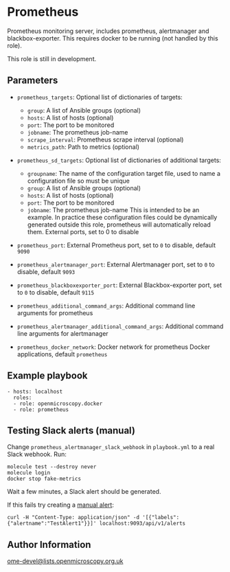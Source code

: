Prometheus
==========

Prometheus monitoring server, includes prometheus, alertmanager and blackbox-exporter.
This requires docker to be running (not handled by this role).

This role is still in development.


Parameters
----------

- `prometheus_targets`: Optional list of dictionaries of targets:
  - `group`: A list of Ansible groups (optional)
  - `hosts`: A list of hosts (optional)
  - `port`: The port to be monitored
  - `jobname`: The prometheus job-name
  - `scrape_interval`: Prometheus scrape interval (optional)
  - `metrics_path`: Path to metrics (optional)
- `prometheus_sd_targets`: Optional list of dictionaries of additional targets:
  - `groupname`: The name of the configuration target file, used to name a configuration file so must be unique
  - `group`: A list of Ansible groups (optional)
  - `hosts`: A list of hosts (optional)
  - `port`: The port to be monitored
  - `jobname`: The prometheus job-name
  This is intended to be an example.
  In practice these configuration files could be dynamically generated outside this role, prometheus will automatically reload them.
 External ports, set to 0 to disable
- `prometheus_port`: External Prometheus port, set to `0` to disable, default `9090`
- `prometheus_alertmanager_port`: External Alertmanager port, set to `0` to disable, default `9093`
- `prometheus_blackboxexporter_port`: External Blackbox-exporter port, set to `0` to disable, default `9115`
- `prometheus_additional_command_args`: Additional command line arguments for prometheus
- `prometheus_alertmanager_additional_command_args`: Additional command line arguments for alertmanager

- `prometheus_docker_network`: Docker network for prometheus Docker applications, default `prometheus`


Example playbook
----------------

    - hosts: localhost
      roles:
      - role: openmicroscopy.docker
      - role: prometheus


Testing Slack alerts (manual)
-----------------------------

Change `prometheus_alertmanager_slack_webhook` in `playbook.yml` to a real Slack webhook. Run:

    molecule test --destroy never
    molecule login
    docker stop fake-metrics

Wait a few minutes, a Slack alert should be generated.

If this fails try creating a [manual alert](https://github.com/prometheus/alertmanager/issues/437#issuecomment-263413632):

    curl -H "Content-Type: application/json" -d '[{"labels":{"alertname":"TestAlert1"}}]' localhost:9093/api/v1/alerts


Author Information
------------------

ome-devel@lists.openmicroscopy.org.uk
